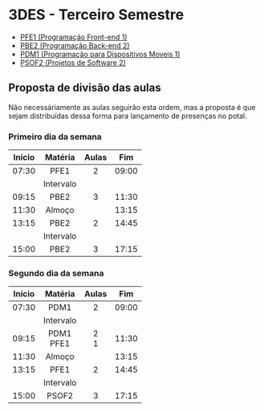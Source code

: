 # 3DES - Terceiro Semestre
- [PFE1 (Programação Front-end 1)](./01-pfe1/)
- [PBE2 (Programação Back-end 2)](./02-pbe2/)
- [PDM1 (Programação para Dispositivos Moveis 1)](./03-pdm1/)
- [PSOF2 (Projetos de Software 2)](./04-psof2/)

## Proposta de divisão das aulas
Não necessáriamente as aulas seguirão esta ordem, mas a proposta é que sejam distribuídas dessa forma para lançamento de presenças no potal.

### Primeiro dia da semana
|Início|Matéria|Aulas|Fim|
|-|:-:|:-:|:-:|
|07:30|PFE1|2|09:00|
||Intervalo|||
|09:15|PBE2|3|11:30|
|11:30|Almoço||13:15|
|13:15|PBE2|2|14:45|
||Intervalo|||
|15:00|PBE2|3|17:15|

### Segundo dia da semana
|Início|Matéria|Aulas|Fim|
|-|:-:|:-:|:-:|
|07:30|PDM1|2|09:00|
||Intervalo|||
|09:15|PDM1<br>PFE1|2<br>1|11:30|
|11:30|Almoço||13:15|
|13:15|PFE1|2|14:45|
||Intervalo|||
|15:00|PSOF2|3|17:15|
